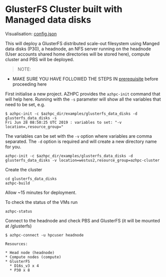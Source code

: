 # GlusterFS Cluster built with Managed data disks 

Visualisation: [config.json](https://azurehpc.azureedge.net/?o=https://raw.githubusercontent.com/Azure/azurehpc/master/examples/glusterfs_ephemeral/config.json)

This will deploy a GlusterFS distributed scale-out filesystem using Manged data disks (P30), a headnode, an NFS server running on the headnode (User accounts shared home directories will be stored here), compute cluster and PBS will be deployed.

>NOTE:
- MAKE SURE YOU HAVE FOLLOWED THE STEPS IN [prerequisite](../../tutorials/prerequisites.md) before proceeding here

First initialise a new project.  AZHPC provides the `azhpc-init` command that will help here.  Running with the `-s` parameter will show all the variables that need to be set, e.g.

```
$ azhpc-init -c $azhpc_dir/examples/glusterfs_data_disks -d glusterfs_data_disks -s
Fri Jun 28 08:50:25 UTC 2019 : variables to set: "-v location=,resource_group="
```

The variables can be set with the `-v` option where variables are comma separated.  The `-d` option is required and will create a new directory name for you.

```
azhpc-init -c $azhpc_dir/examples/glusterfs_data_disks -d glusterfs_data_disks -v location=westus2,resource_group=azhpc-cluster
```

Create the cluster

```
cd glusterfs_data_disks
azhpc-build
```

Allow ~15 minutes for deployment.

To check the status of the VMs run
```
azhpc-status
```
Connect to the headnode and check PBS and GlusterFS (it will be mounted at /glusterfs)

```
$ azhpc-connect -u hpcuser headnode

Resources:

* Head node (headnode)
* Compute nodes (compute)
* GlusterFS
  * D16s_v3 x 4
  * P30 x 8


